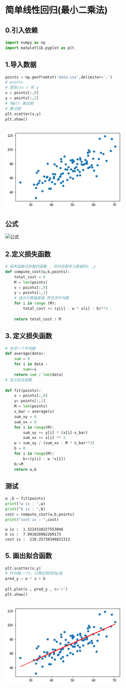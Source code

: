 # 简单线性回归(最小二乘法)

## 0.引入依赖


```python
import numpy as np
import matplotlib.pyplot as plt
```

## 1.导入数据


```python
points = np.genfromtxt('data.csv',delimiter=',')
# points
# 提取csv x 和 y 
x = points[:,0]
y = points[:,1]
# 用plt 画出图
# 散点图
plt.scatter(x,y)
plt.show()
```


​    
![png](output_4_0.png)
​    


## 公式
![公式](http://pic.kiass.top/notes/20210109165706.png)

## 2.定义损失函数


```python
# 损失函数式系数的函数 , 另外还要传入数据的x ,y
def compute_cost(w,b,points):
    total_cost = 0
    M = len(points)
    x = points[:,0]
    y = points[:,1]
    # 逐点计算偏差值 然后求平均数
    for i in range (M):
        total_cost += (y[i] - w * x[i] - b)**2
        
    return total_cost / M 

```

## 3. 定义损失函数



```python
# 先求一个平均数
def average(data):
    sum = 0 
    for i in data :
        sum+=i
    return sum / len(data)
# 定义拟合函数

def fit(points):
    x = points[:,0]
    y= points[:,1]
    M = len(points)
    x_bar = average(x)
    sum_xy = 0
    sum_xx = 0
    for i in range(M):
        sum_xy += y[i] * (x[i]-x_bar)
        sum_xx += x[i] ** 2
    w = sum_xy / (sum_xx - M * x_bar**2)
    b = 0
    for i in range(M):
        b+=(y[i] - w *x[i])
    b/=M
    return w,b 
```

## 测试


```python
w ,b = fit(points)
print("w is : ",w)
print("b is : ",b)
cost = compute_cost(w,b,points)
print("cost is : ",cost)

```

    w is :  1.3224310227553846
    b is :  7.991020982269173
    cost is :  110.25738346621313


## 5. 画出拟合函数


```python
plt.scatter(x,y)
# 针对每一个x，计算出预测的y值
pred_y = w * x + b

plt.plot(x , pred_y , c='r')
plt.show()

```


​    
![png](output_12_0.png)

